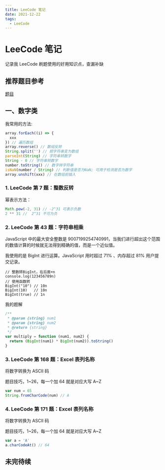 ```yaml
---
title: LeeCode 笔记
date: 2021-12-22
tags:
  - LeeCode
---
```


# LeeCode 笔记

记录我 LeeCode 刷题使用的好用知识点，查漏补缺

## 推荐题目参考

[题目](https://www.yuque.com/cuggz/interview/cmno8a)

## 一、数字类

我常用的方法:

```js
array.forEach((i) => {
  xxx
}) // 遍历数组
array.reverse() // 数组反转
String.split('') // 把字符串变为数组
parseInt(String) // 字符串转数字
String - 0 // 字符串转数字
number.toString() // 数字转字符串
isNaN(number / String) // 判断值是否为NaN; 可用于检测是否为数字
array.unshift(xxx) // 在数组前插入
```

### 1. LeeCode 第 7 题：整数反转

幂表示方法：

```js
Math.pow(-2, 31) // -2^31 可表示负数
2 ** 31 //  2^31 不可为负
```

### 2. LeeCode 第 43 题：字符串相乘

JavaScript 中的最大安全整数是 9007199254740991，当我们进行超出这个范围的数值计算的时候就无法得到精确的值，而是一个近似值。

我使用的是 BigInt 进行运算。JavaScript 用时超过 71% 、内存超过 81% 用户提交记录。

```JS
// 整数转BigInt，在后面+n
console.log(123456789n)
// 使用函数转
BigInt("10") // 10n
BigInt(10)   // 10n
BigInt(true) // 1n
```

我的题解

```js
/**
 * @param {string} num1
 * @param {string} num2
 * @return {string}
 */
var multiply = function (num1, num2) {
  return (BigInt(num1) * BigInt(num2)).toString()
}
```

### 3. LeeCode 第 168 题：Excel 表列名称

将数字转换为 ASCII 码

题目技巧，1~26，每一个加 64 就是对应大写 A~Z

```js
var num = 65
String.fromCharCode(num) // A
```

### 4. LeeCode 第 171 题：Excel 表列名称

将数字转换为 ASCII 码

题目技巧，1~26，每一个加 64 就是对应大写 A~Z

```js
var a = 'A'
a.charCodeAt() // 64
```

## 未完待续

